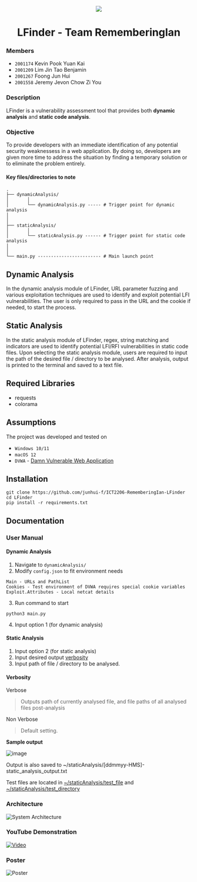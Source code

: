 <p align="center"><img src="https://user-images.githubusercontent.com/1593214/161822238-4d21eabf-ded4-47ff-9aae-22f2a5a57293.png"></img></p>

<h1 align="center">LFinder - Team RememberingIan</h1>

### Members
- `2001174` Kevin Pook Yuan Kai
- `2001209` Lim Jin Tao Benjamin
- `2001267` Foong Jun Hui
- `2001558` Jeremy Jevon Chow Zi You

### Description
LFinder is a vulnerability assessment tool that provides both **dynamic analysis** and **static code analysis**.

### Objective
To provide developers with an immediate identification of any potential security weaknessess in a web application. By doing so, developers are given more time to address the situation by finding a temporary solution or to eliminate the problem entirely.

#### Key files/directories to note
```
.
├── dynamicAnalysis/
│       │
│       └── dynamicAnalysis.py ----- # Trigger point for dynamic analysis
│
│
├── staticAnalysis/
│       │
│       └── staticAnalysis.py ------ # Trigger point for static code analysis
│
│
└── main.py ------------------------ # Main launch point
```

## Dynamic Analysis
In the dynamic analysis module of LFinder, URL parameter fuzzing and various exploitation techniques are used to identify and exploit potential LFI vulnerabilities. The user is only required to pass in the URL and the cookie if needed, to start the process.

## Static Analysis
In the static analysis module of LFinder, regex, string matching and indicators are used to identify potential LFI/RFI vulnerabilities in static code files. Upon selecting the static analysis module, users are required to input the path of the desired file / directory to be analysed. After analysis,  output is printed to the terminal and saved to a text file.

## Required Libraries
- requests
- colorama

## Assumptions
The project was developed and tested on
- `Windows 10/11`
- `macOS 12`
- `DVWA` - [Damn Vulnerable Web Application](https://github.com/digininja/DVWA)

## Installation
```
git clone https://github.com/junhui-f/ICT2206-RememberingIan-LFinder
cd LFinder
pip install -r requirements.txt
```

## Documentation
### User Manual

#### Dynamic Analysis

1. Navigate to `dynamicAnalysis/`
2. Modify `config.json` to fit environment needs
```
Main - URLs and PathList
Cookies - Test environment of DVWA requires special cookie variables
Exploit.Attributes - Local netcat details
```

3. Run command to start
```
python3 main.py
```
4. Input option 1 (for dynamic analysis)

#### Static Analysis

1. Input option 2 (for static analysis)
2. Input desired output [verbosity](#verbosity)
3. Input path of file / directory to be analysed.

#### Verbosity
Verbose

> Outputs path of currently analysed file, and file paths of all analysed files post-analysis

Non Verbose

> Default setting.

**Sample output**

![image](https://user-images.githubusercontent.com/72612659/161806725-9ea28c98-22e4-4630-821f-4db448e33377.png)

Output is also saved to ~/staticAnalysis/[ddmmyy-HMS]-static_analysis_output.txt

Test files are located in [~/staticAnalysis/test_file](https://github.com/junhui-f/ICT2206-RememberingIan-LFinder/tree/main/staticAnalysis/test_file) and [~/staticAnalysis/test_directory](https://github.com/junhui-f/ICT2206-RememberingIan-LFinder/tree/main/staticAnalysis/test_directory)

### Architecture
![System Architecture](https://user-images.githubusercontent.com/1593214/161822700-19d86ed0-ddcd-41d3-aa91-4133dfb0f72f.png)

### YouTube Demonstration
[![Video](https://user-images.githubusercontent.com/27985157/161920333-e9fd959b-d2c9-4964-972b-c28d54655cb3.png)](https://youtu.be/woE_JIYXZYE)

### Poster
![Poster](https://user-images.githubusercontent.com/27985157/161921278-04d4dede-4cba-464e-8f2f-8ad3014988fc.png)
